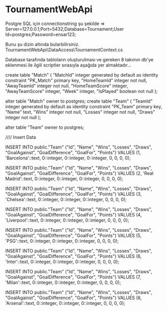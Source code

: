 # TournamentWebApi


Postgre SQL için connectionstring şu şekilde => Server=127.0.0.1;Port=5432;Database=Tournament;User Id=postgres;Password=ensar123;

Bunu şu dizin altında bularbilirsiniz. TournamentWebApi\DataAccess\TournamentContext.cs

Database tarafında tabloların oluşturulması ve gereken 8 takımın db'ye eklenmesi ile ilgili scriptler sırasıyla aşağıda yer almaktadır...


create table "Match"
(
    "MatchId"       integer generated by default as identity
        constraint "PK_Match"
            primary key,
    "HomeTeamId"    integer not null,
    "AwayTeamId"    integer not null,
    "HomeTeamScore" integer,
    "AwayTeamScore" integer,
    "Week"          integer,
    "IsPlayed"      boolean not null
);



alter table "Match"
    owner to postgres;
create table "Team"
(
    "TeamId" integer generated by default as identity
        constraint "PK_Team"
            primary key,
    "Name"   text,
    "Wins"   integer not null,
    "Losses" integer not null,
    "Draws"  integer not null
);

alter table "Team"
    owner to postgres;




//// Insert Data 


INSERT INTO public."Team" ("Id", "Name", "Wins", "Losses", "Draws", "GoalAgainst", "GoalDifference", "GoalFor",
                           "Points")
VALUES (1, 'Barcelona'::text, 0::integer, 0::integer, 0::integer, 0, 0, 0, 0);

INSERT INTO public."Team" ("Id", "Name", "Wins", "Losses", "Draws", "GoalAgainst", "GoalDifference", "GoalFor",
                           "Points")
VALUES (2, 'Real Madrid'::text, 0::integer, 0::integer, 0::integer, 0, 0, 0, 0);

INSERT INTO public."Team" ("Id", "Name", "Wins", "Losses", "Draws", "GoalAgainst", "GoalDifference", "GoalFor",
                           "Points")
VALUES (3, 'Chelsea'::text, 0::integer, 0::integer, 0::integer, 0, 0, 0, 0);

INSERT INTO public."Team" ("Id", "Name", "Wins", "Losses", "Draws", "GoalAgainst", "GoalDifference", "GoalFor",
                           "Points")
VALUES (4, 'Liverpool'::text, 0::integer, 0::integer, 0::integer, 0, 0, 0, 0);

INSERT INTO public."Team" ("Id", "Name", "Wins", "Losses", "Draws", "GoalAgainst", "GoalDifference", "GoalFor",
                           "Points")
VALUES (5, 'PSG'::text, 0::integer, 0::integer, 0::integer, 0, 0, 0, 0);

INSERT INTO public."Team" ("Id", "Name", "Wins", "Losses", "Draws", "GoalAgainst", "GoalDifference", "GoalFor",
                           "Points")
VALUES (6, 'Inter'::text, 0::integer, 0::integer, 0::integer, 0, 0, 0, 0);

INSERT INTO public."Team" ("Id", "Name", "Wins", "Losses", "Draws", "GoalAgainst", "GoalDifference", "GoalFor",
                           "Points")
VALUES (7, 'Milan'::text, 0::integer, 0::integer, 0::integer, 0, 0, 0, 0);

INSERT INTO public."Team" ("Id", "Name", "Wins", "Losses", "Draws", "GoalAgainst", "GoalDifference", "GoalFor",
                           "Points")
VALUES (8, 'Arsenal'::text, 0::integer, 0::integer, 0::integer, 0, 0, 0, 0);
